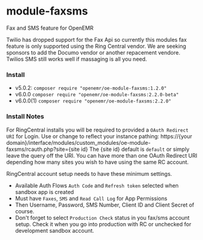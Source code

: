 # module-faxsms
Fax and SMS feature for OpenEMR

Twilio has dropped support for the Fax Api so currently this modules fax feature is only supported using the Ring Central vendor.
We are seeking sponsors to add the Documo vendor or another repacement vendore. Twilios SMS still works well if massaging is all you need.

### Install
- v5.0.2: `composer require "openemr/oe-module-faxsms:1.2.0"`
- v6.0.0 `composer require "openemr/oe-module-faxsms:2.2.0-beta"`
- v6.0.0(1) `composer require "openemr/oe-module-faxsms:2.2.0"`
### Install Notes
For RingCentral installs you will be required to provided a `OAuth Redirect URI` for Login. 
Use or change to reflect your instance pathing: https://{your domain}/interface/modules/custom_modules/oe-module-faxsms/rcauth.php?site={site id}
The {site id} default is `default` or simply leave the query off the URI.
You can have more than one OAuth Redirect URI depending how many sites you wish to have using the same RC account.

RingCentral account setup needs to have these minimum settings.
- Available Auth Flows `Auth Code` and `Refresh token` selected when sandbox app is created
- Must have `Faxes`, `SMS` and `Read Call Log` for App Permissions
- Then Username, Password, SMS Number, Client ID and Client Secret of course.
- Don't forget to select `Production Check` status in you fax/sms account setup. Check it when you go into production with RC or unchecked for development sandbox account.

